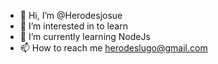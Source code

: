 - 👋 Hi, I’m @Herodesjosue
- 👀 I’m interested in to learn
- 🌱 I’m currently learning NodeJs
- 📫 How to reach me herodeslugo@gmail.com

<!---
Herodesjosue/Herodesjosue is a ✨ special ✨ repository because its `README.md` (this file) appears on your GitHub profile.
You can click the Preview link to take a look at your changes.
--->
